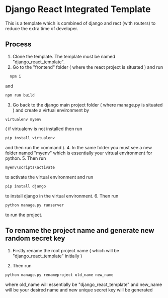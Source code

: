 
# Django React Integrated Template

This is a template which is combined of django and rect (with routers) to reduce the extra time of developer.



## Process

1. Clone the template. The template must be named "django_react_template".
2. Go to the "frontend" folder ( where the react project is situated ) and run 
```bash
  npm i
```
 and 
 ```bash 
 npm run build
 ```
3. Go back to the django main project folder ( where manage.py is situated ) and create a virtual environment by 
```bash 
virtualenv myenv
```
 ( if virtualenv is not installed then run 
 ```bash 
 pip install virtualenv
 ```
  and then run the command ).
4. In the same folder you must see a new folder named "myenv" which is essentially your virtual environment for python.
5. Then run 
```bash 
myenv\scripts\activate
```
 to activate the virtual environment and run 
 ```bash 
 pip install django
 ```
  to install django in the virtual environment.
6. Then run 
```bash 
python manage.py runserver
```
 to run the project.  


## To rename the project name and generate new random secret key

1. Firstly rename the root project name ( which will be "django_react_template" initially )

2. Then run 
```bash 
python manage.py renameproject old_name new_name
```
where old_name will essentially be "django_react_template" and new_name will be your desired name and new unique secret key will be generated


